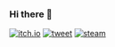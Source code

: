 ### Hi there 👋
[![itch.io](https://img.shields.io/badge/Itch.io-FA5C5C?logo=itchdotio&logoColor=white)](https://xhxiaiein.itch.io/)
[![tweet](https://img.shields.io/badge/tweet-blue?logo=twitter&color=1da1f2&logoColor=white)](https://twitter.com/xhxiaiein/likes) 
[![steam](https://img.shields.io/badge/steam-blue?logo=steam&color=174369&logoColor=white)](https://steamcommunity.com/id/XHXIAIEIN/)

